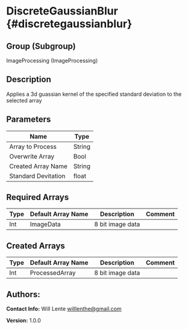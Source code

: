 DiscreteGaussianBlur {#discretegaussianblur}
=====

## Group (Subgroup) ##
ImageProcessing (ImageProcessing)

## Description ##
Applies a 3d guassian kernel of the specified standard deviation to the selected array

## Parameters ##
| Name             | Type |
|------------------|------|
| Array to Process | String |
| Overwrite Array| Bool |
| Created Array Name | String |
| Standard Devitation| float |


## Required Arrays ##

| Type | Default Array Name | Description | Comment |
|------|--------------------|-------------|---------|
| Int | ImageData | 8 bit image data       | |


## Created Arrays ##

| Type | Default Array Name | Description | Comment |
|------|--------------------|-------------|---------|
| Int | ProcessedArray | 8 bit image data       | |



## Authors: ##

**Contact Info:** Will Lente willlenthe@gmail.com

**Version:** 1.0.0


